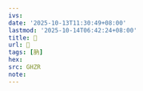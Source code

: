 ```yaml
---
ivs:
date: '2025-10-13T11:30:49+08:00'
lastmod: '2025-10-14T06:42:24+08:00'
title: 󰧏
url: 󰧏
tags: [肭]
hex: 
src: GHZR
note:
---
```

